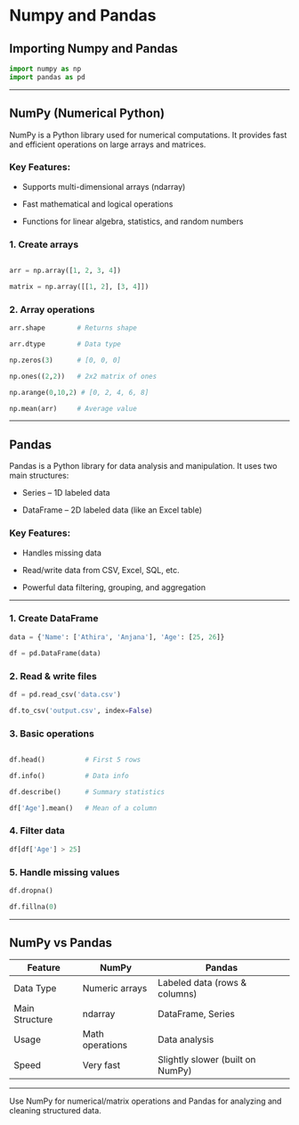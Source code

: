 # Numpy and Pandas

## Importing Numpy and Pandas
```python
import numpy as np
import pandas as pd
```

---

## NumPy (Numerical Python)

NumPy is a Python library used for numerical computations. It provides fast and efficient operations on large arrays and matrices.

### Key Features:

- Supports multi-dimensional arrays (ndarray)

- Fast mathematical and logical operations

- Functions for linear algebra, statistics, and random numbers

### 1. Create arrays

```python

arr = np.array([1, 2, 3, 4])

matrix = np.array([[1, 2], [3, 4]])
```

### 2. Array operations

```python
arr.shape        # Returns shape

arr.dtype        # Data type

np.zeros(3)      # [0, 0, 0]

np.ones((2,2))   # 2x2 matrix of ones

np.arange(0,10,2) # [0, 2, 4, 6, 8]

np.mean(arr)     # Average value

```

---

## Pandas

Pandas is a Python library for data analysis and manipulation. It uses two main structures:

- Series – 1D labeled data

- DataFrame – 2D labeled data (like an Excel table)

### Key Features:

- Handles missing data

- Read/write data from CSV, Excel, SQL, etc.

- Powerful data filtering, grouping, and aggregation

---

### 1. Create DataFrame

```python
data = {'Name': ['Athira', 'Anjana'], 'Age': [25, 26]}

df = pd.DataFrame(data)
```

### 2. Read & write files

```python
df = pd.read_csv('data.csv')

df.to_csv('output.csv', index=False)
```

### 3. Basic operations

```python

df.head()          # First 5 rows

df.info()          # Data info

df.describe()      # Summary statistics

df['Age'].mean()   # Mean of a column
```

### 4. Filter data

```python
df[df['Age'] > 25]
```

### 5. Handle missing values

```python
df.dropna()

df.fillna(0)
```

---

## NumPy vs Pandas

| Feature        | NumPy           | Pandas                           |
| -------------- | --------------- | -------------------------------- |
| Data Type      | Numeric arrays  | Labeled data (rows & columns)    |
| Main Structure | ndarray         | DataFrame, Series                |
| Usage          | Math operations | Data analysis                    |
| Speed          | Very fast       | Slightly slower (built on NumPy) |

---

Use NumPy for numerical/matrix operations and Pandas for analyzing and cleaning structured data.
